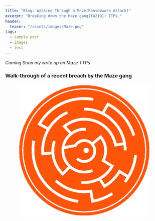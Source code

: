 ```yaml
---
title: "Blog: Walking Through a Maze(Ransomware Attack)"
excerpt: "Breaking down the Maze gang(TA2101) TTPs."
header:
  teaser: "/assets/images/Maze.png"
tags: 
  - sample post
  - images
  - test
---
```


*Coming Soon my write up on Maze TTPs*

### Walk-through of a recent breach by the Maze gang


<figure>
	<a href="/assets/images/Maze.png"><img src="/assets/images/Maze.png"></a>
</figure>


